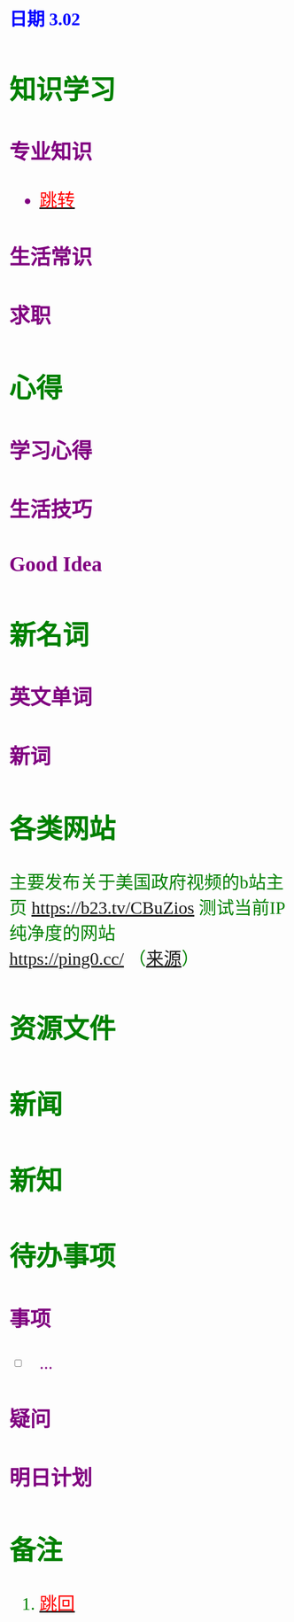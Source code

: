## <font color = blue face=楷体 size=6>日期 3.02

## <font color = green>知识学习
### <font color = purple>专业知识
- <a id = "01-1">  [<font color = red>跳转](#01-2)
### <font color = purple>生活常识

### <font color = purple>求职



## <font color = green>心得
### <font color = purple>学习心得

### <font color = purple>生活技巧

### <font color = purple>Good Idea



## <font color = green>新名词
### <font color = purple>英文单词

### <font color = purple>新词



## <font color = green>各类网站

主要发布关于美国政府视频的b站主页
https://b23.tv/CBuZios
测试当前IP纯净度的网站  
https://ping0.cc/ （[来源](https://mp.weixin.qq.com/s/qyxsF_k6hULuBPOtzsNd0w)）

## <font color = green>资源文件


## <font color = green>新闻


## <font color = green>新知


## <font color = green>待办事项
### <font color = purple>事项
- [ ] ...
### <font color = purple>疑问

### <font color = purple>明日计划



## <font color = green>备注 
  1. <a id ="01-2">[<font color = red>跳回](#01-1)




<!--stackedit_data:
eyJoaXN0b3J5IjpbMTk0ODQzNDk4NSwtMTc3NTUwMjYyMiwtNz
g4OTg2OTcsLTEwNzY5MTIwNzZdfQ==
-->
